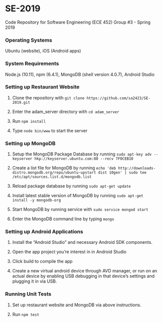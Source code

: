# SE-2019

Code Repository for Software Engineering (ECE 452) Group #3 - Spring 2019 



### Operating Systems
Ubuntu (website), iOS (Android apps)



### System Requirements 
Node.js (10.11), npm (6.4.1), MongoDB (shell version 4.0.7), Android Studio 



### Setting up Restaurant Website 

1. Clone the repository with `git clone https://github.com/sa2423/SE-2019.git`

2. Enter the adam_server directory with `cd adam_server`

3. Run `npm install`

4. Type `node bin/www` to start the server

### Setting up MongoDB

1. Setup the MongoDB Package Database by running `sudo apt-key adv --keyserver hkp://keyserver.ubuntu.com:80 --recv 7F0CEB10`

2. Create a list file for MongoDB by running `echo 'deb http://downloads-distro.mongodb.org/repo/ubuntu-upstart dist 10gen' | sudo tee /etc/apt/sources.list.d/mongodb.list`

3. Reload package database by running `sudo apt-get update`

4. Install latest stable version of MongoDB by running `sudo apt-get install -y mongodb-org`

5. Start MongoDB by running service with `sudo service mongod start`

6. Enter the MongoDB command line by typing `mongo`

### Setting up Android Applications

1. Install the “Android Studio” and necessary Android SDK components.

2. Open the app project you’re interest in in Android Studio

3. Click build to compile the app

4. Create a new virtual android device through AVD manager, or run on an actual device by enabling USB debugging in that device’s settings and plugging it in via USB.

### Running Unit Tests

1. Set up restaurant website and MongoDB via above instructions.

2. Run `npm test`

